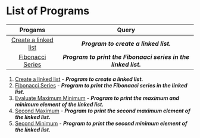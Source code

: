 # List of Programs
| Progams  | Query |
|  :--:  |  :--:  |
| [Create a linked list](/Data%20Structure/Linked%20List/Programs/List/CreateLinkedList.py) | ***Program to create a linked list.*** |
| [Fibonacci Series](/Data%20Structure/Linked%20List/Programs/List/FibonacciSeries.py) | ***Program to print the Fibonaaci series in the linked list.*** |
1. [Create a linked list](/Data%20Structure/Linked%20List/Programs/List/CreateLinkedList.py) - ***Program to create a linked list.***
2. [Fibonacci Series](/Data%20Structure/Linked%20List/Programs/List/FibonacciSeries.py) - ***Program to print the Fibonaaci series in the linked list.***
3. [Evaluate Maximum Minimum](/Data%20Structure/Linked%20List/Programs/List/EvaluateMaxMin.py) - ***Program to print the maximum and minimum element of the linked list.***
4. [Second Maximum](/Data%20Structure/Linked%20List/Programs/List/SecondMaximumElement.py) - ***Program to print the second maximum element of the linked list.***
5. [Second Minimum](/Data%20Structure/Linked%20List/Programs/List/SecondMinimumElement.py) - ***Program to print the second minimum element of the linked list.***

